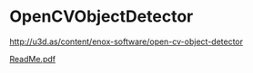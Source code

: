 OpenCVObjectDetector
====================
http://u3d.as/content/enox-software/open-cv-object-detector

[ReadMe.pdf](ReadMe.pdf)
